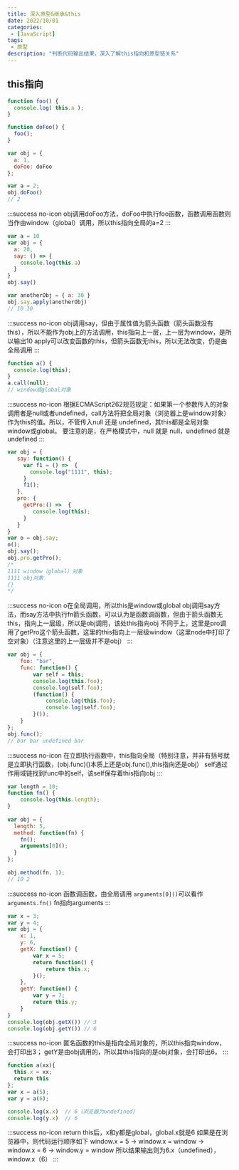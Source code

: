 ```yaml
---
title: 深入原型&继承&this
date: 2022/10/01
categories:
 - [JavaScript]
tags:
 - 原型
description: "判断代码输出结果，深入了解this指向和原型链关系"
---
```


## this指向

```js
function foo() {
  console.log( this.a );
}

function doFoo() {
  foo();
}

var obj = {
  a: 1,
  doFoo: doFoo
};

var a = 2; 
obj.doFoo()
// 2
```

:::success no-icon
obj调用doFoo方法，doFoo中执行foo函数，函数调用函数则当作由window（global）调用，所以this指向全局的a=2
:::

```js
var a = 10
var obj = {
  a: 20,
  say: () => {
    console.log(this.a)
  }
}
obj.say() 

var anotherObj = { a: 30 } 
obj.say.apply(anotherObj) 
// 10 10
```

:::success no-icon
obj调用say，但由于属性值为箭头函数（箭头函数没有this），所以不能作为obj上的方法调用，this指向上一层，上一层为window，是所以输出10
apply可以改变函数的this，但箭头函数无this，所以无法改变，仍是由全局调用
:::

```js
function a() {
  console.log(this);
}
a.call(null);
// window或global对象
```

:::success no-icon
根据ECMAScript262规范规定：如果第一个参数传入的对象调用者是null或者undefined，call方法将把全局对象（浏览器上是window对象）作为this的值。所以，不管传入null 还是 undefined，其this都是全局对象window或global。
要注意的是，在严格模式中，null 就是 null，undefined 就是 undefined
:::

```js
var obj = {
   say: function() {
     var f1 = () =>  {
       console.log("1111", this);
     }
     f1();
   },
   pro: {
     getPro:() =>  {
        console.log(this);
     }
   }
}
var o = obj.say;
o();
obj.say();
obj.pro.getPro();
/* 
1111 window（global）对象
1111 obj对象
{}
*/
```

:::success no-icon
o在全局调用，所以this是window或global
obj调用say方法，而say方法中执行fn箭头函数，可以认为是函数调函数，但由于箭头函数无this，指向上一层级，所以是obj调用，该处this指向obj
不同于上，这里是pro调用了getPro这个箭头函数，这里的this指向上一层级window（这里node中打印了空对象）（注意这里的上一层级并不是obj）
:::

```js
var obj = {
    foo: "bar",
    func: function() {
        var self = this;
        console.log(this.foo);  
        console.log(self.foo);  
        (function() {
            console.log(this.foo);  
            console.log(self.foo);  
        }());
    }
};
obj.func();
// bar bar undefined bar
```

:::success no-icon
在立即执行函数中，this指向全局（特别注意，并非有括号就是立即执行函数，(obj.func)()本质上还是obj.func(),this指向还是obj）
self通过作用域链找到func中的self，该self保存着this指向obj
:::

```js
var length = 10;
function fn() {
    console.log(this.length);
}
 
var obj = {
  length: 5,
  method: function(fn) {
    fn();
    arguments[0]();
  }
};
 
obj.method(fn, 1);
// 10 2
```

:::success no-icon
函数调函数，由全局调用
`arguments[0]()`可以看作`arguments.fn()` fn指向arguments
:::

```js
var x = 3;
var y = 4;
var obj = {
    x: 1,
    y: 6,
    getX: function() {
        var x = 5;
        return function() {
            return this.x;
        }();
    },
    getY: function() {
        var y = 7;
        return this.y;
    }
}
console.log(obj.getX()) // 3
console.log(obj.getY()) // 6
```

:::success no-icon
匿名函数的this是指向全局对象的，所以this指向window，会打印出3；
getY是由obj调用的，所以其this指向的是obj对象，会打印出6。
:::

```js
function a(xx){
  this.x = xx;
  return this
};
var x = a(5);
var y = a(6);

console.log(x.x)  // 6（浏览器为undefined）
console.log(y.x)  // 6
```

:::success no-icon
return this后，x和y都是global，global.x就是6
如果是在浏览器中，则代码运行顺序如下
window.x = 5 -> window.x = window -> window.x = 6 -> window.y = window
所以结果输出则为6.x（undefined），window.x（6）
:::
